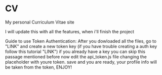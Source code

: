 # CV
My personal Curriculum Vitae site

I will update this with all the features, when i'll finish the project

Guide to use Token Authentication:
    After you dowloaded all the files, 
    go to "LINK" and create a new token key (if you have trouble creating a auth key follow this tutorial "LINK")
    if you already have a key you can skip this passage mentioned before
    now edit the api_token.js file changing the placeholder with youre token.
    save and you are ready, your profile info will be taken from the token, ENJOY!
    
